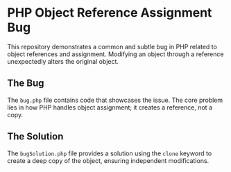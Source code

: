 # PHP Object Reference Assignment Bug

This repository demonstrates a common and subtle bug in PHP related to object references and assignment.  Modifying an object through a reference unexpectedly alters the original object.

## The Bug
The `bug.php` file contains code that showcases the issue.  The core problem lies in how PHP handles object assignment; it creates a reference, not a copy.

## The Solution
The `bugSolution.php` file provides a solution using the `clone` keyword to create a deep copy of the object, ensuring independent modifications.